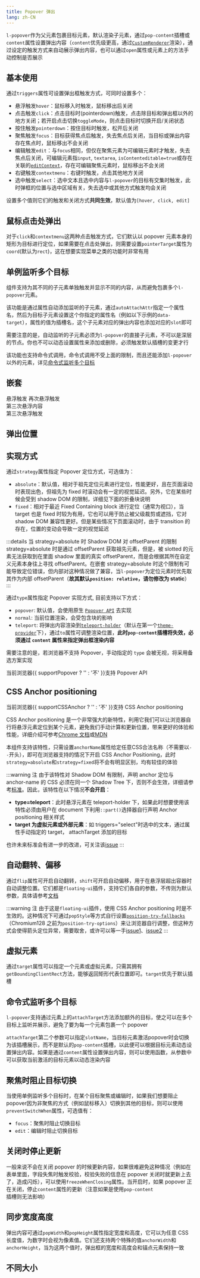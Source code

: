 ```yaml
---
title: Popover 弹出
lang: zh-CN
---
```


`l-popover`作为父元素包裹目标元素，默认渲染子元素，通过`pop-content`插槽或`content`属性设置弹出内容（`content`优先级更高，通过[`CustomRenderer`](/components/custom-renderer/)渲染），通过设定的触发方式来自动展示弹出内容，也可以通过`open`属性或元素上的方法手动控制是否展示

## 基本使用

通过`triggers`属性可设置弹出框触发方式，可同时设置多个：

- 悬浮触发`hover`：鼠标移入时触发，鼠标移出后关闭
- 点击触发`click`：点击目标时(pointerdown)触发，点击除目标和弹出框以外的地方关闭；若开启点击切换`toggleMode`，则点击目标时切换开启/关闭状态
- 按住触发`pointerdown`：按住目标时触发，松开后关闭
- 聚焦触发`focus`：目标获得焦点后触发，失去焦点后关闭，当目标或弹出内容存在焦点时，鼠标移出不会关闭
- 编辑触发`edit`：与`focus`相同，但仅在聚焦元素为可编辑元素时才触发，失去焦点后关闭，可编辑元素指`input`, `textarea`, `isContenteditable=true`或存在关联的[`editContext`](https://developer.mozilla.org/en-US/docs/Web/API/HTMLElement/editContext)，存在可编辑聚焦元素时，鼠标移出不会关闭
- 右键触发`contextmenu`：右键时触发，点击其他地方关闭
- 选中触发`select`：选中文本且选中内容与`l-popover`的目标有交集时触发，此时弹框的位置与选中区域有关，失去选中或其他方式触发均会关闭

设置多个值则它们的触发和关闭方式**共同生效**，默认值为`[hover, click, edit]`

<!-- @Code:basicUsage -->

## 鼠标点击处弹出

对于`click`和`contextmenu`这两种点击触发方式，它们默认以 popover 元素本身的矩形为目标进行定位，如果需要在点击处弹出，则需要设置`pointerTarget`属性为`coord`(默认为`rect`)，这在想要实现菜单之类的功能时非常有用

<!-- @Code:pointerTarget -->

## 单例监听多个目标

组件支持为其不同的子元素单独触发并显示不同的内容，从而避免包裹多个`l-popover`元素。

该功能是通过属性自动添加监听的子元素，通过`autoAttachAttr`指定一个属性名，然后为目标子元素设置这个你指定的属性名（例如以下示例的`data-target`），属性的值为插槽名，这个子元素对应的弹出内容也添加对应的`slot`即可

需要注意的是，自动监听的子元素必须为`l-popover`的直接子元素，不可以是深层的节点。你也不可以动态设置属性来添加或删除，必须触发默认插槽的变更才行

该功能也支持命令式调用，命令式调用不受上面的限制，而且还能添加`l-popover`以外的元素，详见[命令式监听多个目标](#命令式监听多个目标)

<!-- @Code:autoAttach -->

## 嵌套

<l-popover triggers="hover">
  <l-button>悬浮触发</l-button>
  <l-popover triggers="hover" slot="pop-content">
    <l-button>再次悬浮触发</l-button>
    <l-popover triggers="hover" slot="pop-content">
      <div slot="pop-content">第三次悬浮内容</div>
      <l-button>第三次悬浮触发</l-button>
    </l-popover>
  </l-popover>
</l-popover>

## 弹出位置

<!-- @Code:differentPlacements -->

## 实现方式

通过`strategy`属性指定 Popover 定位方式，可选值为：

- `absolute`：默认值，相对于祖先定位元素进行定位，性能更好，且在页面滚动时表现出色，但祖先为 fixed 时滚动会有一定的视觉延迟。另外，它在某些时候会受到 shadow DOM 的限制，详细见下面的折叠块说明
- `fixed`：相对于最近 Fixed Containing block 进行定位（通常为视口），当 target 也是 fixed 时较为有用，它也可以用于防止被父级裁剪或遮挡，它对 shadow DOM 兼容性更好。但是某些情况下页面滚动时，由于 transition 的存在，位置的变动会导致一定的视觉延迟

:::details 当 strategy=absolute 时 Shadow DOM 对 offsetParent 的限制
strategy=absolute 时是通过 offsetParent 获取祖先元素，但是，被 slotted 的元素无法获取到在里面 shadow 里面的真实 offsetParent，而是会根据其所在自定义元素本身往上寻找 offsetParent。在嵌套 strategy=absolute 时这个限制有可能导致定位错误，但内部对这种情况做了兼容，当`l-popover`为定位元素时优先取其作为内部 offsetParent（**故其默认`position: relative`，请勿修改为 static**）
:::

通过`type`属性指定 Popover 实现方式, 目前支持以下方式：

- `popover`: 默认值，会使用原生 [`Popover API`](https://developer.mozilla.org/en-US/docs/Web/API/Popover_API) 去实现
- `normal`: 当前位置渲染，会受包含块的影响
- `teleport`: 将弹出内容渲染到[`teleport-holder`](/components/teleport-holder/)（默认在第一个[`theme-provider`](/components/theme-provider/)下），通过`to`属性可调整渲染位置，**此时`pop-content`插槽将失效，必须通过 `content` 属性来指定弹出框渲染内容**

需要注意的是，若浏览器不支持 Popover，手动指定的 `type` 会被无视，将采用备选方案实现

<Support is="popover" /> 当前浏览器{{ supportPopover ? '' : '不' }}支持 Popover API

<!-- @Code:otherTypes -->

## CSS Anchor positioning

<Support is="anchorPosition" /> 当前浏览器{{ supportCSSAnchor ? '' : '不' }}支持 CSS Anchor positioning

CSS Anchor positioning 是一个非常强大的新特性，利用它我们可以让浏览器自行将悬浮元素定位到某个元素，避免我们手动计算和更新位置，带来更好的体验和性能，详细介绍可参考[Chrome 文档](https://developer.chrome.com/blog/anchor-positioning-api?hl=zh-cn)或[MDN](https://developer.mozilla.org/en-US/docs/Web/CSS/CSS_anchor_positioning)

本组件支持该特性，只需设置`anchorName`属性给定任意CSS合法名称（不需要以`--`开头），即可在浏览器支持的情况下开启 CSS Anchor Positioning，此时`strategy=absolute`和`strategy=fixed`将不会有明显区别，均有较佳的体验

:::warning 注
由于该特性对 Shadow DOM 有限制，声明 anchor 定位与 anchor-name 的 CSS 必须在同一个 Shadow Tree 下，否则不会生效，详细请参考[标准](https://drafts.csswg.org/css-anchor-position-1/#target)。因此，该特性在以下情况**不会开启**：

- **type=teleport**：此时悬浮元素在 teleport-holder 下，如果此时想要使用该特性必须由用户在 document 下利用`::part()`选择器自行声明 Anchor positioning 相关样式
- **target 为虚拟元素或外部元素**：如 triggers="select"时选中的文本，通过属性手动指定的 target， attachTarget 添加的目标

也许未来标准会有进一步的改进，可关注该[issue](https://github.com/w3c/csswg-drafts/issues/9408)
:::

<!-- @Code:anchorPosition -->

## 自动翻转、偏移

通过`flip`属性可开启自动翻转，`shift`可开启自动偏移，用于在悬浮层超出容器时自动调整位置。它们都是`floating-ui`插件，支持它们各自的参数，不传则为默认参数，具体请参考[文档](https://floating-ui.com/docs/flip)

:::warning 注
由于这是`floating-ui`插件，使用 CSS Anchor positioning 时是不生效的。这种情况下可通过`popStyle`等方式自行设置[`position-try-fallbacks`](https://developer.mozilla.org/en-US/docs/Web/CSS/position-try-fallbacks)（Chromium128 之前为`position-try-options`）来让浏览器自行调整，但这种方式会使得箭头定位异常，需要取舍，或许可以等一手[issue1](https://github.com/w3c/csswg-drafts/issues/9271)、[issue2](https://github.com/w3c/csswg-drafts/issues/8171)
:::

<!-- @Code:plugins -->

## 虚拟元素

通过`target`属性可以指定一个元素或虚拟元素，只需其拥有`getBoundingClientRect`方法，能够返回矩形代表位置即可。`target`优先于默认插槽

<!-- @Code:virtualElement -->

## 命令式监听多个目标

`l-popover`支持通过元素上的`attachTarget`方法添加额外的目标，使之可以在多个目标上监听并展示，避免了要为每一个元素包裹一个 popover

`attachTarget`第二个参数可以指定`slotName`，当目标元素激活popover时会切换为该插槽展示，而不是默认的`pop-content`插槽，以此便可以根据目标元素动态设置弹出内容。如果是通过`content`属性设置弹出内容，则可以使用函数，从参数中可以获取当前激活的目标元素以动态渲染内容

<!-- @Code:extraTargets -->

## 聚焦时阻止目标切换

当使用单例监听多个目标时，在某个目标聚焦或编辑时，如果我们想要阻止popover因为非聚焦的方式（例如鼠标移入）切换到其他的目标，则可以使用`preventSwitchWhen`属性，可选值有：

- `focus`：聚焦时阻止切换目标
- `edit`：编辑时阻止切换目标

<!-- @Code:preventSwitch -->

## 关闭时停止更新

一般来说不会在关闭 popover 的时候更新内容，如果很难避免这种情况（例如在表单里面，字段失焦时触发校验，校验失败的信息在 popover 关闭时就更新上去了，造成闪烁），可以使用`freezeWhenClosing`属性。当开启时，如果 popover 正在关闭，停止`content`属性的更新（注意如果是使用`pop-content`插槽则无法影响）

<!-- @Code:freezeUpdate -->

## 同步宽度高度

弹出内容可通过`popWidth`和`popHeight`属性指定宽度和高度，它可以为任意 CSS 长度值，为数字时会视为像素值。它们还支持两个特殊的值`anchorWidth`和`anchorHeight`，当为这两个值时，弹出框的宽度和高度会和锚点元素保持一致

<!-- @Code:syncSize -->

## 不同大小

<!-- @Code:differentSizes -->

<script setup>
  import { supportPopover, supportCSSAnchor } from '@lun/utils';
</script>

<style>
.popover-virtual::part(pop-content) {
  background-color: transparent;
  z-index: 999;
  pointer-events: none;
}
.code-container .circle {
  width: 100px;
  height: 100px;
  border: solid 4px blue;
  border-radius: 50%;
  translate: 0px -50px;
  animation: 1s virtual-element infinite;
  pointer-events: none;
}
@keyframes virtual-element {
  0% { scale: 1; }
  50% { scale: 1.1; }
}

</style>
